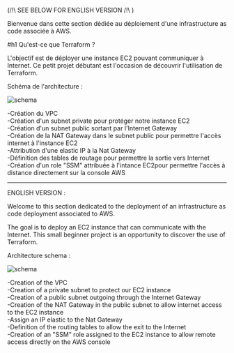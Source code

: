 (/!\ SEE BELOW FOR ENGLISH VERSION /!\ )

Bienvenue dans cette section dédiée au déploiement d'une infrastructure as code associée à AWS. 

#h1 Qu'est-ce que Terraform ?



L'objectif est de déployer une instance EC2 pouvant communiquer à Internet. Ce petit projet débutant est l'occasion de découvrir l'utilisation de Terraform.



Schéma de l'architecture :

![schema](https://user-images.githubusercontent.com/97849927/202782014-ed5c7e28-75c1-4486-9f5d-614715752fcf.png)


-Création du VPC   
-Création d'un subnet private pour protéger notre instance EC2  
-Création d'un subnet public sortant par l'Internet Gateway  
-Création de la NAT Gateway dans le subnet public pour permettre l'accès internet à l'instance EC2  
-Attribution d'une elastic IP à la Nat Gateway  
-Définition des tables de routage pour permettre la sortie vers Internet  
-Création d'un role "SSM" attribuée à l'intance EC2pour permettre l'accès à distance directement sur la console AWS  

----------------------------------------------------------------------------------------------------------------------------------------------------

ENGLISH VERSION :

Welcome to this section dedicated to the deployment of an infrastructure as code deployment associated to AWS.

The goal is to deploy an EC2 instance that can communicate with the Internet. This small beginner project is an opportunity to discover the use of Terraform.



Architecture schema :

![schema](https://user-images.githubusercontent.com/97849927/202782014-ed5c7e28-75c1-4486-9f5d-614715752fcf.png)


-Creation of the VPC   
-Creation of a private subnet to protect our EC2 instance  
-Creation of a public subnet outgoing through the Internet Gateway  
-Creation of the NAT Gateway in the public subnet to allow internet access to the EC2 instance  
-Assign an IP elastic to the Nat Gateway  
-Definition of the routing tables to allow the exit to the Internet  
-Creation of an "SSM" role assigned to the EC2 instance to allow remote access directly on the AWS console  


